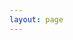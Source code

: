```yaml
---
layout: page
---
```

<script setup>
    import QRPaymentPage from './components/QRPaymentPage.vue'
</script>

<QRPaymentPage/>